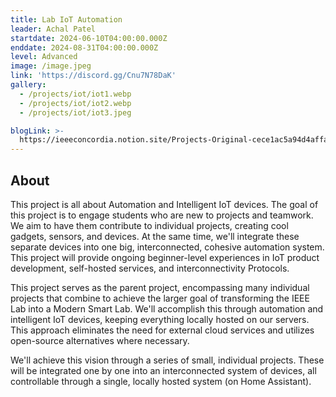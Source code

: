 ```yaml
---
title: Lab IoT Automation
leader: Achal Patel
startdate: 2024-06-10T04:00:00.000Z
enddate: 2024-08-31T04:00:00.000Z
level: Advanced
image: /image.jpeg
link: 'https://discord.gg/Cnu7N78DaK'
gallery:
  - /projects/iot/iot1.webp
  - /projects/iot/iot2.webp
  - /projects/iot/iot3.jpeg

blogLink: >-
  https://ieeeconcordia.notion.site/Projects-Original-cece1ac5a94d4affa9845ac8855afe3a
---
```


## About

This project is all about Automation and Intelligent IoT devices. The goal of this project is to engage students who are new to projects and teamwork. We aim to have them contribute to individual projects, creating cool gadgets, sensors, and devices. At the same time, we'll integrate these separate devices into one big, interconnected, cohesive automation system. This project will provide ongoing beginner-level experiences in IoT product development, self-hosted services, and interconnectivity Protocols.

This project serves as the parent project, encompassing many individual projects that combine to achieve the larger goal of transforming the IEEE Lab into a Modern Smart Lab. We'll accomplish this through automation and intelligent IoT devices, keeping everything locally hosted on our servers. This approach eliminates the need for external cloud services and utilizes open-source alternatives where necessary.

We'll achieve this vision through a series of small, individual projects. These will be integrated one by one into an interconnected system of devices, all controllable through a single, locally hosted system (on Home Assistant).
